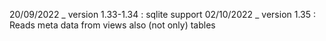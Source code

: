 20/09/2022 _ version 1.33-1.34 : sqlite support
02/10/2022 _ version 1.35 : Reads meta data from views also (not only) tables 